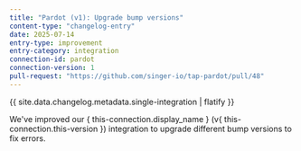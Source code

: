 ```yaml
---
title: "Pardot (v1): Upgrade bump versions"
content-type: "changelog-entry"
date: 2025-07-14
entry-type: improvement
entry-category: integration
connection-id: pardot
connection-version: 1
pull-request: "https://github.com/singer-io/tap-pardot/pull/48"
---
```

{{ site.data.changelog.metadata.single-integration | flatify }}

We've improved our { this-connection.display_name } (v{ this-connection.this-version }) integration to upgrade different bump versions to fix errors.